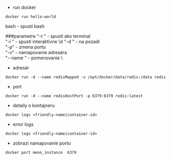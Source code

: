 - run docker 
````
docker run hello-world
````
bash - spustí bash


###parametre
"-t " - spustí ako terminal \
"-i " - spustí interaktívne \d 
"-d " - na pozadí  \
"-p" - zmena portu \
"-v" - namapovanie adresára \
"--name " - pomenovanie \ 

- adresár 
````
docker run -d --name redisMapped -v /opt/docker/data/redis:/data redis
````
- port 
````
docker run -d --name redisHostPort -p 6379:6379 redis:latest
````
- detaily o kontajneru 
````
docker logs <friendly-name|container-id>
````
- error logs
````
docker logs <friendly-name|container-id>
````
- zobrazí namapovanie portu 
````
docker port meno_instance  6379
```` 
